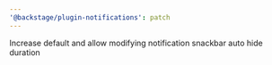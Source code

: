 ```yaml
---
'@backstage/plugin-notifications': patch
---
```


Increase default and allow modifying notification snackbar auto hide duration
